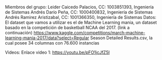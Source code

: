 Miembros del grupo:
Leider Caicedo Palacios, CC: 1003851393, Ingeniería de Sistemas
Andrés Darío Peña, CC: 1000400832, Ingeniería de Sistemas
Andrés Ramirez Aristizabal, CC: 1001366350, Ingeniería de Sistemas
Datos:
El dataset que vamos a utilizar es el de Machine Learning mania, un dataset basado en la competición de basketball NCAA del 2017. (link a continuación) https://www.kaggle.com/competitions/march-machine-learning-mania-2017/data?select=Regular Season Detailed Results.csv, la cual posee 34 columnas con 76.600 instancias

Videos:
Enlace video 1: https://youtu.be/pFO1jcJfZ5I
